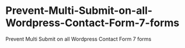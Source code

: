 # Prevent-Multi-Submit-on-all-Wordpress-Contact-Form-7-forms
Prevent Multi Submit on all Wordpress Contact Form 7 forms
